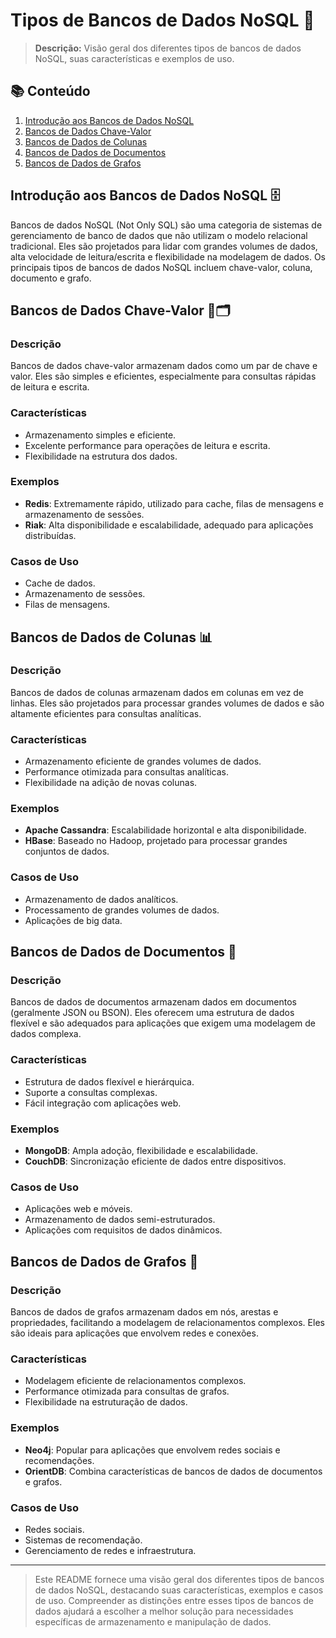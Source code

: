 # Tipos de Bancos de Dados NoSQL 📖

> **Descrição:** Visão geral dos diferentes tipos de bancos de dados NoSQL, suas características e exemplos de uso.

## 📚 Conteúdo

1. [Introdução aos Bancos de Dados NoSQL](#introdução-aos-bancos-de-dados-nosql-)
2. [Bancos de Dados Chave-Valor](#bancos-de-dados-chave-valor-)
3. [Bancos de Dados de Colunas](#bancos-de-dados-de-colunas-)
4. [Bancos de Dados de Documentos](#bancos-de-dados-de-documentos-)
5. [Bancos de Dados de Grafos](#bancos-de-dados-de-grafos-)

## Introdução aos Bancos de Dados NoSQL 🗄️

Bancos de dados NoSQL (Not Only SQL) são uma categoria de sistemas de gerenciamento de banco de dados que não utilizam o modelo relacional tradicional. Eles são projetados para lidar com grandes volumes de dados, alta velocidade de leitura/escrita e flexibilidade na modelagem de dados. Os principais tipos de bancos de dados NoSQL incluem chave-valor, coluna, documento e grafo.

## Bancos de Dados Chave-Valor 🔑🗂️

### Descrição
Bancos de dados chave-valor armazenam dados como um par de chave e valor. Eles são simples e eficientes, especialmente para consultas rápidas de leitura e escrita.

### Características
- Armazenamento simples e eficiente.
- Excelente performance para operações de leitura e escrita.
- Flexibilidade na estrutura dos dados.

### Exemplos
- **Redis**: Extremamente rápido, utilizado para cache, filas de mensagens e armazenamento de sessões.
- **Riak**: Alta disponibilidade e escalabilidade, adequado para aplicações distribuídas.

### Casos de Uso
- Cache de dados.
- Armazenamento de sessões.
- Filas de mensagens.

## Bancos de Dados de Colunas 📊

### Descrição
Bancos de dados de colunas armazenam dados em colunas em vez de linhas. Eles são projetados para processar grandes volumes de dados e são altamente eficientes para consultas analíticas.

### Características
- Armazenamento eficiente de grandes volumes de dados.
- Performance otimizada para consultas analíticas.
- Flexibilidade na adição de novas colunas.

### Exemplos
- **Apache Cassandra**: Escalabilidade horizontal e alta disponibilidade.
- **HBase**: Baseado no Hadoop, projetado para processar grandes conjuntos de dados.

### Casos de Uso
- Armazenamento de dados analíticos.
- Processamento de grandes volumes de dados.
- Aplicações de big data.

## Bancos de Dados de Documentos 📄

### Descrição
Bancos de dados de documentos armazenam dados em documentos (geralmente JSON ou BSON). Eles oferecem uma estrutura de dados flexível e são adequados para aplicações que exigem uma modelagem de dados complexa.

### Características
- Estrutura de dados flexível e hierárquica.
- Suporte a consultas complexas.
- Fácil integração com aplicações web.

### Exemplos
- **MongoDB**: Ampla adoção, flexibilidade e escalabilidade.
- **CouchDB**: Sincronização eficiente de dados entre dispositivos.

### Casos de Uso
- Aplicações web e móveis.
- Armazenamento de dados semi-estruturados.
- Aplicações com requisitos de dados dinâmicos.

## Bancos de Dados de Grafos 🔗

### Descrição
Bancos de dados de grafos armazenam dados em nós, arestas e propriedades, facilitando a modelagem de relacionamentos complexos. Eles são ideais para aplicações que envolvem redes e conexões.

### Características
- Modelagem eficiente de relacionamentos complexos.
- Performance otimizada para consultas de grafos.
- Flexibilidade na estruturação de dados.

### Exemplos
- **Neo4j**: Popular para aplicações que envolvem redes sociais e recomendações.
- **OrientDB**: Combina características de bancos de dados de documentos e grafos.

### Casos de Uso
- Redes sociais.
- Sistemas de recomendação.
- Gerenciamento de redes e infraestrutura.

---

> Este README fornece uma visão geral dos diferentes tipos de bancos de dados NoSQL, destacando suas características, exemplos e casos de uso. Compreender as distinções entre esses tipos de bancos de dados ajudará a escolher a melhor solução para necessidades específicas de armazenamento e manipulação de dados.
